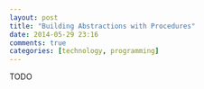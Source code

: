 ```yaml
---
layout: post
title: "Building Abstractions with Procedures"
date: 2014-05-29 23:16
comments: true
categories: [technology, programming]
---
```

TODO
